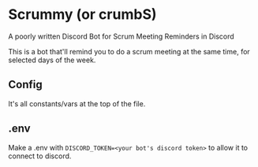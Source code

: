 # Scrummy (or crumbS)
A poorly written Discord Bot for Scrum Meeting Reminders in Discord

This is a bot that'll remind you to do a scrum meeting at the same time, for selected days of the week.

## Config
It's all constants/vars at the top of the file.

## .env
Make a .env with `DISCORD_TOKEN=<your bot's discord token>` to allow it to connect to discord.

